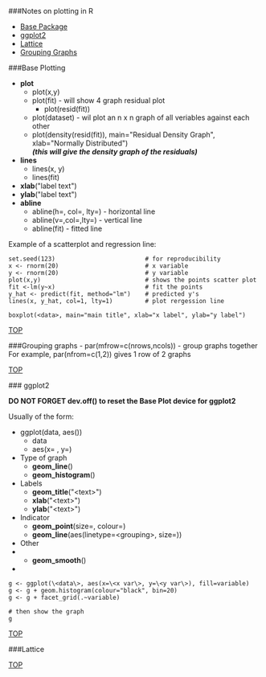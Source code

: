 <div id='table-of-contents'>
###Notes on plotting in R

- [Base Package](#base-plotting-package)
- [ggplot2](#ggplot2-plotting-package)
- [Lattice](#lattice-plotting-package)
- [Grouping Graphs](#grouping-graphs)

<div id='base-plotting-package'/>
###Base Plotting 

- **plot**
  - plot(x,y)
  - plot(fit) - will show 4 graph residual plot
    - plot(resid(fit))
  - plot(dataset) - wil plot an n x n graph of all veriables against each other
  - plot(density(resid(fit)), main="Residual Density Graph", xlab="Normally Distributed")  
***(this will give the density graph of the residuals)***
- **lines**
  - lines(x, y)
  - lines(fit)
- **xlab**("label text")
- **ylab**("label text")
- **abline**
  - abline(h=, col=, lty=) - horizontal line
  - abline(v=,col=,lty=) - vertical line
  - abline(fit) - fitted line

Example of a scatterplot and regression line:
```{R}
set.seed(123)                         # for reproducibility
x <- rnorm(20)                        # x variable
y <- rnorm(20)                        # y variable
plot(x,y)                             # shows the points scatter plot
fit <-lm(y~x)                         # fit the points
y_hat <- predict(fit, method="lm")    # predicted y's
lines(x, y_hat, col=1, lty=1)         # plot rergession line
```
```
boxplot(<data>, main="main title", xlab="x label", ylab="y label")
```
[TOP](#table-of-contents)

<div id='grouping-graphs'>
###Grouping graphs
- par(mfrow=c(nrows,ncols)) - group graphs together  
For example, par(nfrom=c(1,2)) gives 1 row of 2 graphs

[TOP](#table-of-contents)

<div id='ggplot2-plotting-package'/>
### ggplot2

**DO NOT FORGET dev.off() to reset the Base Plot device for ggplot2**

Usually of the form:
- ggplot(data, aes())
  + data
  + aes(x= , y=)
- Type of graph
  + **geom_line**()
  + **geom_histogram**()
- Labels
  + **geom_title**("\<text\>")
  + **xlab**("\<text\>")
  + **ylab**("\<text\>")
- Indicator
  + **geom_point**(size=, colour=)
  + **geom_line**(aes(linetype=\<grouping\>, size=))
- Other
-   + **geom_smooth**()
-   
```
g <- ggplot(\<data\>, aes(x=\<x var\>, y=\<y var\>), fill=variable)
g <- g + geom.histogram(colour="black", bin=20)
g <- g + facet_grid(.~variable)

# then show the graph
g
```
[TOP](#table-of-contents)

###Lattice <div id='lattice-plotting-package'>

[TOP](#table-of-contents)

